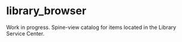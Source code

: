 # library_browser

Work in progress. Spine-view catalog for items located in the Library Service Center. 
